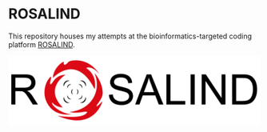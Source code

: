 # ROSALIND
This repository houses my attempts at the bioinformatics-targeted coding platform [ROSALIND](https://rosalind.info/problems/locations/).

![ROSALIND Logo](ROSALIND_Logo.png)
